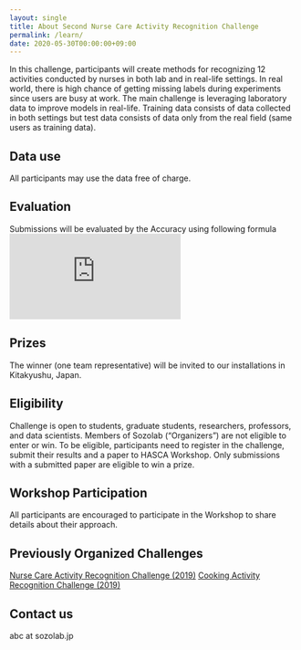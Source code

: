 ```yaml
---
layout: single
title: About Second Nurse Care Activity Recognition Challenge
permalink: /learn/
date: 2020-05-30T00:00:00+09:00
---
```


In this challenge, participants will create methods for recognizing 12 activities conducted by nurses in both lab and in real-life settings. In real world, there is high chance of getting missing labels during experiments since users are busy at work.  The main challenge is leveraging laboratory data to improve models in real-life. Training data consists of data collected in both settings but test data consists of data only from the real field (same users as training data).

## Data use
All participants may use the data free of charge.

## Evaluation
Submissions will be evaluated by the Accuracy using following formula
![\Large Accuracy=\frac{Correctly predicted samples}{All samples}](https://latex.codecogs.com/svg.latex?x%3D%5Cfrac%7B-b%5Cpm%5Csqrt%7Bb%5E2-4ac%7D%7D%7B2a%7D)

## Prizes
The winner (one team representative) will be invited to our installations in Kitakyushu, Japan.

## Eligibility
Challenge is open to students, graduate students, researchers, professors, and data scientists. Members of Sozolab (“Organizers”) are not eligible to enter or win. To be eligible, participants need to register in the challenge, submit their results and a paper to HASCA Workshop. Only submissions with a submitted paper are eligible to win a prize.

## Workshop Participation
All participants are encouraged to participate in the Workshop to share details about their approach.

## Previously Organized Challenges
[Nurse Care Activity Recognition Challenge (2019)](https://hasc-nurse-challenge.github.io/)
[Cooking Activity Recognition Challenge (2019)](https://abc-research.github.io/cook2020/)

## Contact us
abc at sozolab.jp
